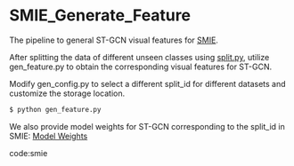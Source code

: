 # SMIE_Generate_Feature
The pipeline to general ST-GCN visual features for [SMIE](https://github.com/YujieOuO/SMIE).

After splitting the data of different unseen classes using [split.py](https://github.com/YujieOuO/SMIE/blob/main/split.py), 
utilize gen_feature.py to obtain the corresponding visual features for ST-GCN.

Modify gen_config.py to select a different split_id for different datasets and customize the storage location.

```bash
$ python gen_feature.py
```

We also provide model weights for ST-GCN corresponding to the split_id in SMIE:
[Model Weights](https://pan.baidu.com/s/1VQGM9g2gixdBIhQwQ4MU8A)

code:smie
